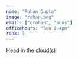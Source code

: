 ```yaml
---
name: "Rohan Gupta"
image: "rohan.png"
email: ["grohan", "seas"]
officehours: "Sun 2-4pm"
rank: 1
---
```

Head in the cloud(s)
